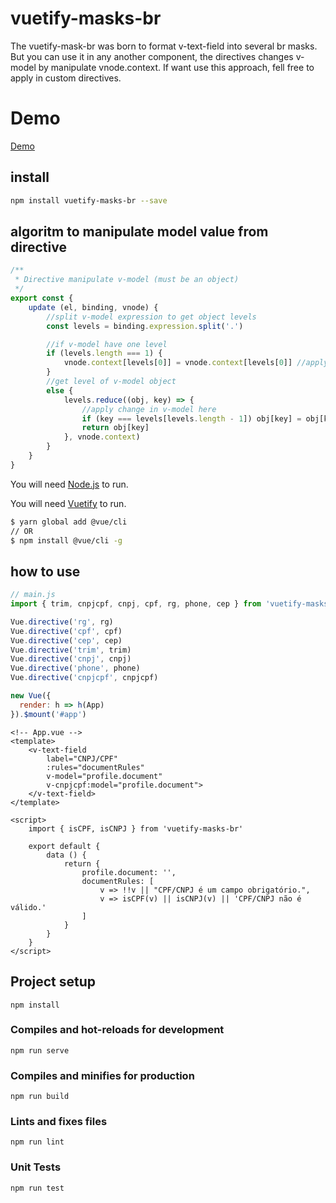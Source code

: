 # vuetify-masks-br
The vuetify-mask-br was born to format v-text-field into several br masks. But you can use it in any another component, the directives changes v-model by manipulate vnode.context. If want use this approach, fell free to apply in custom directives.

# Demo
[Demo](https://jucesarsilva.github.io/vuetify-masks-br/)

## install
```sh
npm install vuetify-masks-br --save
```

## algoritm to manipulate model value from directive
```js
/**
 * Directive manipulate v-model (must be an object)
 */
export const {
    update (el, binding, vnode) {
        //split v-model expression to get object levels
        const levels = binding.expression.split('.')

        //if v-model have one level
        if (levels.length === 1) {
            vnode.context[levels[0]] = vnode.context[levels[0]] //apply change in v-model here
        }
        //get level of v-model object 
        else {
            levels.reduce((obj, key) => {
                //apply change in v-model here
                if (key === levels[levels.length - 1]) obj[key] = obj[key]
                return obj[key]
            }, vnode.context)
        }
    }
}
```

You will need [Node.js](https://nodejs.org/) to run.

You will need [Vuetify](https://vuetifyjs.com) to run.

```sh
$ yarn global add @vue/cli
// OR
$ npm install @vue/cli -g
```

## how to use
```js
// main.js
import { trim, cnpjcpf, cnpj, cpf, rg, phone, cep } from 'vuetify-masks-br'

Vue.directive('rg', rg)
Vue.directive('cpf', cpf)
Vue.directive('cep', cep)
Vue.directive('trim', trim)
Vue.directive('cnpj', cnpj)
Vue.directive('phone', phone)
Vue.directive('cnpjcpf', cnpjcpf)

new Vue({
  render: h => h(App)
}).$mount('#app')
```

```vue
<!-- App.vue -->
<template>
    <v-text-field
        label="CNPJ/CPF"
        :rules="documentRules"
        v-model="profile.document"
        v-cnpjcpf:model="profile.document">
    </v-text-field>
</template>

<script>
    import { isCPF, isCNPJ } from 'vuetify-masks-br'

    export default {
        data () {
            return {
                profile.document: '',
                documentRules: [
                    v => !!v || "CPF/CNPJ é um campo obrigatório.",
                    v => isCPF(v) || isCNPJ(v) || 'CPF/CNPJ não é válido.'
                ]
            }
        }
    }
</script>
```

## Project setup
```
npm install
```

### Compiles and hot-reloads for development
```
npm run serve
```

### Compiles and minifies for production
```
npm run build
```

### Lints and fixes files
```
npm run lint
```

### Unit Tests
```
npm run test
```
